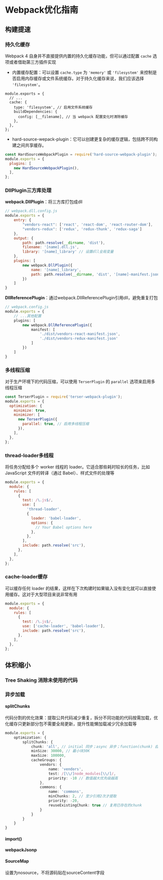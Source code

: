 # Webpack优化指南

## 构建提速

### 持久化缓存

Webpack 4 自身并不直接提供内置的持久化缓存功能，但可以通过配置 `cache` 选项或者借助第三方插件实现

- 内置缓存配置：可以设置 `cache.type` 为 `'memory'` 或 `'filesystem'` 来控制是否启用内存缓存或文件系统缓存。对于持久化缓存来说，我们应该选择 `'filesystem'`。

```Plain
module.exports = {
  // ...
  cache: {
    type: 'filesystem', // 启用文件系统缓存
    buildDependencies: {
      config: [__filename], // 当 webpack 配置变化时清除缓存
    },
  },
};
```

- hard-source-wepack-plugin：它可以创建更复杂的缓存逻辑，包括跨不同构建之间共享缓存。

```JavaScript
const HardSourceWebpackPlugin = require('hard-source-webpack-plugin');
module.exports = {
  plugins: [
    new HardSourceWebpackPlugin(),
  ],
};
```

### DllPlugin三方库处理

**webpack.DllPlugin**：将三方库打包成dll

```JavaScript
// webpack.dll.config.js
module.exports = {
    entry: {
        "vendors-react": ['react', 'react-dom', 'react-router-dom'],
        "vendors-redux": ['redux', 'redux-thunk', 'redux-saga']
    },
    output: {
        path: path.resolve(__dirname, 'dist'),
        filename: '[name].dll.js',
        library: '[name]_library' // 设置dll全局变量
    },
    plugins: [
        new webpack.DllPlugin({
            name: '[name]_library',
            path: path.resolve(__dirname, 'dist', '[name]-manifest.json')
        })
    ]
}
```

**DllReferencePlugin**：通过webpack.DllReferencePlugin引用dll，避免重复打包

```TypeScript
// webpack.config.js
module.exports = {
    // ...其他配置
    plugins: [
        new webpack.DllReferencePlugin({
            manifest: [
                './dist/vendors-react-manifest.json', 
                './dist/vendors-redux-manifest.json'
            ]
        })
    ]
}
```

### 多线程压缩

对于生产环境下的代码压缩，可以使用 `TerserPlugin` 的 `parallel` 选项来启用多线程压缩

```JavaScript
const TerserPlugin = require('terser-webpack-plugin');
module.exports = {
  optimization: {
    minimize: true,
    minimizer: [
      new TerserPlugin({
        parallel: true, // 启用多线程压缩
      }),
    ],
  },
};
```

### thread-loader多线程

将任务分配给多个 worker 线程的 loader。它适合那些耗时较长的任务，比如 JavaScript 文件的转译（通过 Babel）、样式文件的处理等

```JavaScript
module.exports = {
  module: {
    rules: [
      {
        test: /\.js$/,
        use: [
          'thread-loader',
          {
            loader: 'babel-loader',
            options: {
              // Your Babel options here
            },
          },
        ],
        include: path.resolve('src'),
      },
    ],
  },
};
```

### cache-loader缓存

可以缓存任何 loader 的结果，这样在下次构建时如果输入没有变化就可以直接使用缓存。这对于大型项目来说非常有用

```JavaScript
module.exports = {
  module: {
    rules: [
      {
        test: /\.js$/,
        use: ['cache-loader', 'babel-loader'],
        include: path.resolve('src'),
      },
    ],
  },
};
```

## 体积缩小

### Tree Shaking 消除未使用的代码

### 异步加载

#### splitChunks 

代码分割的优化效果：提取公共代码减少重复，拆分不同功能的代码按需加载，优化缓存只更新部分包不需要全局更新，提升性能懒加载减少冗余加载等

```TypeScript
module.exports = {
    optimization: {
        splitChunks: {
            chunk: 'all', // initial 同步；async 异步；function(chunk) 自定义逻辑
            minSize: 30000, // 最小块30K
            maxSize: 100000,
            cacheGroups: {
                vendors: {
                    name: 'vendors',
                    test: /[\\/]node_modules[\\/]/,
                    priority: -10 // 数值越大优先级越高
                },
                commons: {
                    name: 'commons',
                    minChunks: 2, // 至少引用2次才提取
                    priority: -20, 
                    reuseExistingChunk: true // 复用已存在的chunk
                }
            }
        }
    }
}
```

#### import()

#### webpackJsonp



#### SourceMap

设置为nosource，不将源码贴在sourceContent字段